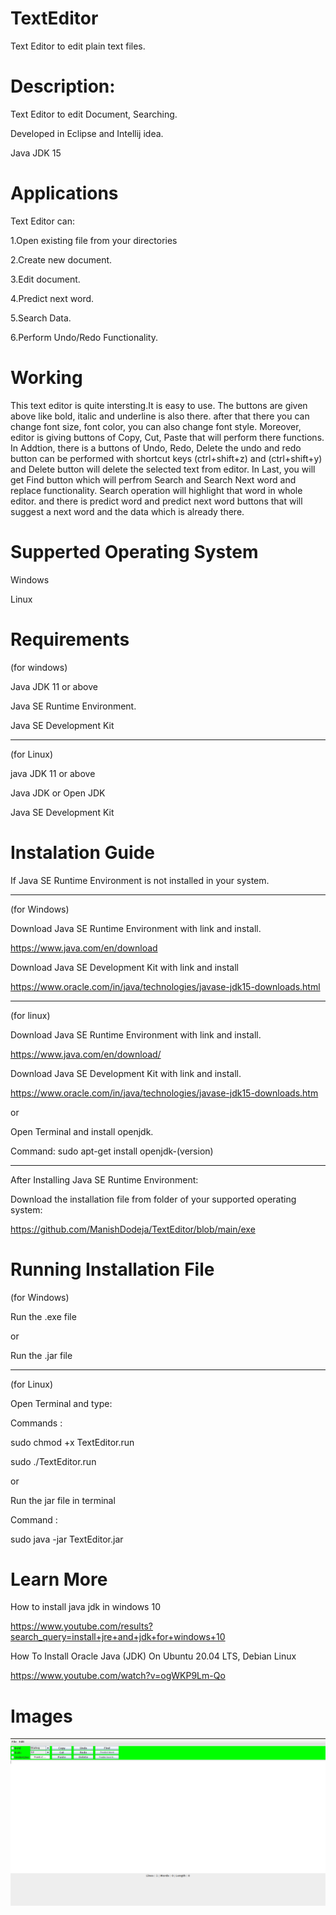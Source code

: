 # TextEditor


 Text Editor to edit plain text files.
 

# Description:


Text Editor to edit Document, Searching.


Developed in Eclipse and Intellij idea.


Java JDK 15


# Applications


Text Editor can:

 1.Open existing file from your directories
 
 
 2.Create new document.
 
 
 3.Edit document.
 
 
 4.Predict next word.
 
 
 5.Search Data.
 
 
 6.Perform Undo/Redo Functionality.
 
 
# Working 
 
 
This text editor is quite intersting.It is easy to use. The buttons are given above like bold, italic and underline is also there. after that there you can change font size, font color, you can also change font style. Moreover, editor is giving buttons of Copy, Cut, Paste that will perform there functions. In Addtion, there is a buttons of Undo, Redo, Delete the undo and redo button can be performed with shortcut keys (ctrl+shift+z) and (ctrl+shift+y) and Delete button will delete the selected text from editor. In Last, you will get Find button which will perfrom Search and Search Next word and replace functionality. Search operation will highlight that word in whole editor. and there is predict word and predict next word buttons that will suggest a next word and the data which is already there.


# Supperted Operating System


Windows


Linux


# Requirements


(for windows)


Java JDK 11 or above


Java SE Runtime Environment.


Java SE Development Kit


-----------------------------------------------------------------------------------------------------------------------------------


(for Linux)


java JDK 11 or above


Java JDK or Open JDK


Java SE Development Kit


# Instalation Guide


If Java SE Runtime Environment is not installed in your system.


-----------------------------------------------------------------------------------------------------------------------------------


(for Windows)


Download Java SE Runtime Environment with link and install.


https://www.java.com/en/download


Download Java SE Development Kit with link and install


https://www.oracle.com/in/java/technologies/javase-jdk15-downloads.html


-----------------------------------------------------------------------------------------------------------------------------------


(for linux)


Download Java SE Runtime Environment with link and install.


https://www.java.com/en/download/


Download Java SE Development Kit with link and install.


https://www.oracle.com/in/java/technologies/javase-jdk15-downloads.htm


  or


Open Terminal and install openjdk.


Command: sudo apt-get install openjdk-(version)


-----------------------------------------------------------------------------------------------------------------------------------


After Installing Java SE Runtime Environment:


Download the installation file from folder of your supported operating system:


https://github.com/ManishDodeja/TextEditor/blob/main/exe


# Running Installation File


(for Windows)


Run the .exe file


  or


Run the .jar file


-----------------------------------------------------------------------------------------------------------------------------------


(for Linux)


Open Terminal and type:


Commands :


sudo chmod +x TextEditor.run


sudo ./TextEditor.run


   or


Run the jar file in terminal


Command :


sudo java -jar TextEditor.jar


# Learn More


How to install java jdk in windows 10


https://www.youtube.com/results?search_query=install+jre+and+jdk+for+windows+10


How To Install Oracle Java (JDK) On Ubuntu 20.04 LTS, Debian Linux


https://www.youtube.com/watch?v=ogWKP9Lm-Qo


# Images


![alt text](https://github.com/ManishDodeja/TextEditor/blob/main/img/texteditorimg.png?raw=true)


